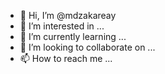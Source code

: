 - 👋 Hi, I’m @mdzakareay
- 👀 I’m interested in ...
- 🌱 I’m currently learning ...
- 💞️ I’m looking to collaborate on ...
- 📫 How to reach me ...

<!---
Zakareay/Zakareay is a ✨ special ✨ repository because its `README.md` (this file) appears on your GitHub profile.
You can click the Preview link to take a look at your changes.
--->

